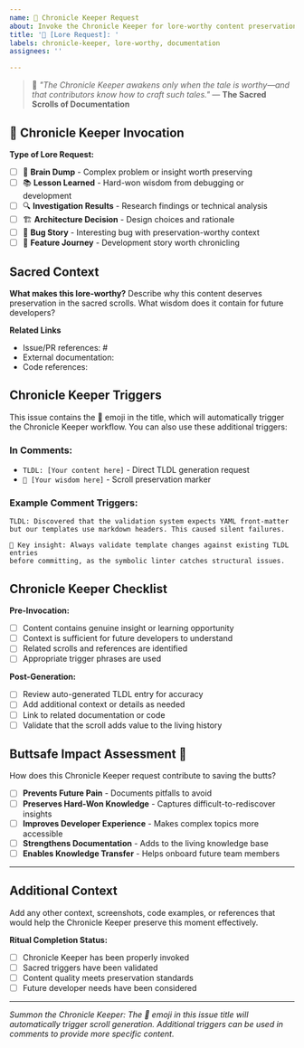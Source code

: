 ```yaml
---
name: 🧠 Chronicle Keeper Request
about: Invoke the Chronicle Keeper for lore-worthy content preservation
title: '🧠 [Lore Request]: '
labels: chronicle-keeper, lore-worthy, documentation
assignees: ''

---
```


> 📜 *"The Chronicle Keeper awakens only when the tale is worthy—and that contributors know how to craft such tales."* — **The Sacred Scrolls of Documentation**

## 📜 Chronicle Keeper Invocation

**Type of Lore Request:**
- [ ] 🧠 **Brain Dump** - Complex problem or insight worth preserving
- [ ] 📚 **Lesson Learned** - Hard-won wisdom from debugging or development
- [ ] 🔍 **Investigation Results** - Research findings or technical analysis
- [ ] 🏗️ **Architecture Decision** - Design choices and rationale
- [ ] 🐛 **Bug Story** - Interesting bug with preservation-worthy context
- [ ] 🚀 **Feature Journey** - Development story worth chronicling

## Sacred Context

**What makes this lore-worthy?**
Describe why this content deserves preservation in the sacred scrolls. What wisdom does it contain for future developers?

**Related Links**
- Issue/PR references: #
- External documentation:
- Code references:

## Chronicle Keeper Triggers

This issue contains the 🧠 emoji in the title, which will automatically trigger the Chronicle Keeper workflow. You can also use these additional triggers:

### In Comments:
- `TLDL: [Your content here]` - Direct TLDL generation request
- `📜 [Your wisdom here]` - Scroll preservation marker

### Example Comment Triggers:
```
TLDL: Discovered that the validation system expects YAML front-matter 
but our templates use markdown headers. This caused silent failures.

📜 Key insight: Always validate template changes against existing TLDL entries 
before committing, as the symbolic linter catches structural issues.
```

## Chronicle Keeper Checklist

**Pre-Invocation:**
- [ ] Content contains genuine insight or learning opportunity
- [ ] Context is sufficient for future developers to understand
- [ ] Related scrolls and references are identified
- [ ] Appropriate trigger phrases are used

**Post-Generation:**
- [ ] Review auto-generated TLDL entry for accuracy
- [ ] Add additional context or details as needed
- [ ] Link to related documentation or code
- [ ] Validate that the scroll adds value to the living history

## Buttsafe Impact Assessment 🍑

How does this Chronicle Keeper request contribute to saving the butts?
- [ ] **Prevents Future Pain** - Documents pitfalls to avoid
- [ ] **Preserves Hard-Won Knowledge** - Captures difficult-to-rediscover insights  
- [ ] **Improves Developer Experience** - Makes complex topics more accessible
- [ ] **Strengthens Documentation** - Adds to the living knowledge base
- [ ] **Enables Knowledge Transfer** - Helps onboard future team members

---

## Additional Context

Add any other context, screenshots, code examples, or references that would help the Chronicle Keeper preserve this moment effectively.

**Ritual Completion Status:**
- [ ] Chronicle Keeper has been properly invoked
- [ ] Sacred triggers have been validated
- [ ] Content quality meets preservation standards
- [ ] Future developer needs have been considered

---

*Summon the Chronicle Keeper: The 🧠 emoji in this issue title will automatically trigger scroll generation. Additional triggers can be used in comments to provide more specific content.*